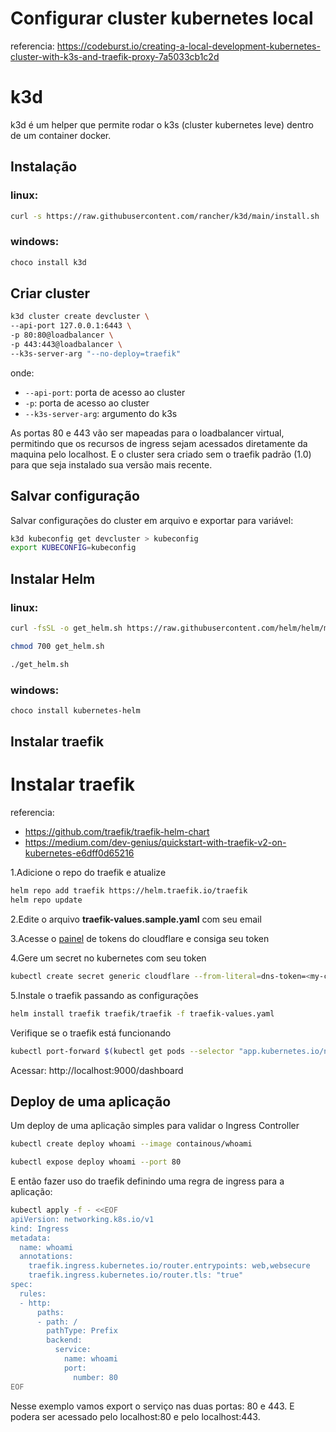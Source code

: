 # Configurar cluster kubernetes local
referencia: https://codeburst.io/creating-a-local-development-kubernetes-cluster-with-k3s-and-traefik-proxy-7a5033cb1c2d

# k3d
k3d é um helper que permite rodar o k3s (cluster kubernetes leve) dentro de um container docker.

## Instalação
### linux:
```bash
curl -s https://raw.githubusercontent.com/rancher/k3d/main/install.sh | bash
```
### windows:
```powershell
choco install k3d
```

## Criar cluster
```bash
k3d cluster create devcluster \
--api-port 127.0.0.1:6443 \
-p 80:80@loadbalancer \
-p 443:443@loadbalancer \
--k3s-server-arg "--no-deploy=traefik"
```

onde:
- `--api-port`: porta de acesso ao cluster
- `-p`: porta de acesso ao cluster
- `--k3s-server-arg`: argumento do k3s

As portas 80 e 443 vão ser mapeadas para o loadbalancer virtual, permitindo que os recursos de ingress sejam acessados diretamente da maquina pelo localhost. E o cluster sera criado sem o traefik padrão (1.0) para que seja instalado sua versão mais recente.

## Salvar configuração
Salvar configurações do cluster em arquivo e exportar para variável:
```bash
k3d kubeconfig get devcluster > kubeconfig
export KUBECONFIG=kubeconfig
```

## Instalar Helm
### linux:
```bash
curl -fsSL -o get_helm.sh https://raw.githubusercontent.com/helm/helm/master/scripts/get-helm-3

chmod 700 get_helm.sh

./get_helm.sh
```
### windows:
```powershell
choco install kubernetes-helm
```
## Instalar traefik
# Instalar traefik
referencia:
 * https://github.com/traefik/traefik-helm-chart
 * https://medium.com/dev-genius/quickstart-with-traefik-v2-on-kubernetes-e6dff0d65216

1.Adicione o repo do traefik e atualize
```bash
helm repo add traefik https://helm.traefik.io/traefik
helm repo update
```

2.Edite o arquivo <b>traefik-values.sample.yaml</b> com seu email

3.Acesse o [painel](https://dash.cloudflare.com/profile/api-tokens) de tokens do cloudflare e consiga seu token

4.Gere um secret no kubernetes com seu token
```bash
kubectl create secret generic cloudflare --from-literal=dns-token=<my-cloudflare-token-here>
```

5.Instale o traefik passando as configurações
```bash
helm install traefik traefik/traefik -f traefik-values.yaml
```

Verifique se o traefik está funcionando
```bash
kubectl port-forward $(kubectl get pods --selector "app.kubernetes.io/name=traefik" --output=name) 9000:9000
```
Acessar: http://localhost:9000/dashboard


## Deploy de uma aplicação

Um deploy de uma aplicação simples para validar o Ingress Controller

```bash
kubectl create deploy whoami --image containous/whoami

kubectl expose deploy whoami --port 80
```

E então  fazer uso do traefik definindo uma regra de ingress para a aplicação:
```bash
kubectl apply -f - <<EOF
apiVersion: networking.k8s.io/v1
kind: Ingress
metadata:
  name: whoami
  annotations:
    traefik.ingress.kubernetes.io/router.entrypoints: web,websecure
    traefik.ingress.kubernetes.io/router.tls: "true"
spec:
  rules:
  - http:
      paths:
      - path: /
        pathType: Prefix
        backend:
          service:
            name: whoami
            port: 
              number: 80
EOF
```

Nesse exemplo vamos export o serviço nas duas portas: 80 e 443. E podera ser acessado pelo localhost:80 e pelo localhost:443.